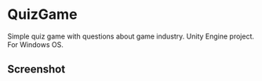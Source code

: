 # QuizGame
Simple quiz game with questions about game industry.
Unity Engine project.
For Windows OS.

## Screenshot
